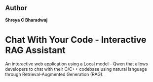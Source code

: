 ## Author

**Shreya C Bharadwaj**  

# Chat With Your Code - Interactive RAG Assistant

An interactive web application using a Local model - Qwen  that allows developers to chat with their C/C++ codebase using natural language through Retrieval-Augmented Generation (RAG).
